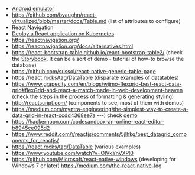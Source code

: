 * [Android emulator](https://www.genymotion.com/)
* https://github.com/bvaughn/react-virtualized/blob/master/docs/Table.md   (list of attributes to configure)
* [React Navigation](https://github.com/react-navigation/)
* [Deploy a React application on Kubernetes](https://github.com/IBM/deploy-react-kubernetes)
* https://reactnavigation.org/
* https://reactnavigation.org/docs/alternatives.html
* https://react-bootstrap-table.github.io/react-bootstrap-table2/   (check the [Storybook](https://storybook.js.org). It can be a sort of demo - tutorial of how-to browse the database)
* https://github.com/sussol/react-native-generic-table-page 
* https://react.rocks/tag/DataTable   (disparate examples of datatables)
* https://www.grapecity.com/en/blogs/wijmo-flexgrid-best-react-data-grid#flexGrid-and-react-a-match-made-in-web-development-heaven  (check the steps in the process of formatting & generating styling)
* http://reactscript.com/ (components to see, most of them with demos)
* https://medium.com/myntra-engineering/the-simplest-way-to-create-a-data-grid-in-react-ccdd4368ee7a   ---) check [demo](http://rishabhbits038.github.io/react-tabelify/)
* https://hackernoon.com/codesandbox-an-online-react-editor-b8945ce095d2
* https://www.reddit.com/r/reactjs/comments/5jlhkg/best_datagrid_components_for_reactjs/
* https://react.rocks/tag/DataTable  (various examples)
* https://www.youtube.com/watch?v=OlVkYnVXPl0
* https://github.com/Microsoft/react-native-windows   (developing for Windows 7 or later)
https://medium.com/the-react-native-log